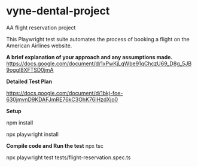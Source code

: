 # vyne-dental-project
AA flight reservation project

This Playwright test suite automates the process of booking a flight on the American Airlines website. 


**A brief explanation of your approach and any assumptions made.**
https://docs.google.com/document/d/1xPwKjLqWbe91qChczU69_D8g_5JB9oggI8XFTSD0jmA


**Detailed Test Plan**

https://docs.google.com/document/d/1bkj-foe-630jmvnD9KDAFJmRE76kC3OhK76IHzdXjo0



**Setup**

npm install 

npx playwright install



**Compile code and Run the test**
npx tsc

npx playwright test tests/flight-reservation.spec.ts
